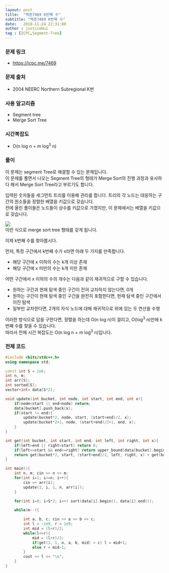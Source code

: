 ```yaml
---
layout: post
title:  "백준7469 K번째 수"
subtitle: "백준7469 K번째 수"
date:   2018-11-24 22:31:00
author : justiceHui
tag : [ICPC,Segment-Tree]
---
```


### 문제 링크
* https://icpc.me/7469

### 문제 출처
* 2004 NEERC Northern Subregional K번

### 사용 알고리즘
* Segment tree
* Merge Sort Tree

### 시간복잡도
* O(n log n + m log<sup>3</sup> n)

### 풀이
이 문제는 segment Tree로 해결할 수 있는 문제입니다.<br>
이 문제를 풀면서 나오는 Segment Tree의 형태가 Merge Sort의 진행 과정과 유사하다 해서 Merge Sort Tree라고 부르기도 합니다.

입력된 숫자들을 세그먼트 트리를 이용해 관리를 합니다. 트리의 각 노드는 대응하는 구간의 원소들을 정렬한 배열을 키값으로 갖습니다.<br>
전에 올린 풀이들은 노드들이 상수를 키값으로 가졌지만, 이 문제에서는 배열을 키값으로 갖습니다.

<img src ="https://i.imgur.com/Jl1p6wU.png"><br>
이런 식으로 merge sort tree 형태를 갖게 됩니다.

이제 k번째 수를 찾아봅시다.

먼저, 특정 구간에서 k번째 수가 x라면 아래 두 가지를 만족합니다.
* 해당 구간에 x 이하의 수는 k개 이상 존재
* 해당 구간에 x 미만의 수는 k개 미만 존재

어떤 구간에서 x 이하의 수의 개수는 다음과 같이 재귀적으로 구할 수 있습니다.
* 원하는 구간과 현재 탐색 중인 구간이 전혀 교차하지 않는다면, 0개
* 원하는 구간이 현재 탐색 중인 구간을 완전히 포함한다면, 현재 탐색 중인 구간에서 이진 탐색
* 일부만 교차한다면, 2개의 자식 노드에 대해 재귀적으로 위에 있는 두 연산을 수행

이러한 방식으로 답을 구한다면, 정렬을 하는데 O(n log n)이 걸리고, O(log<sup>3</sup> n)만에 k번째 수를 찾을 수 있습니다.<br>
따라서 전체 시간 복잡도는 O(n log n + m log<sup>3</sup> n)입니다.

### 전체 코드
```cpp
#include <bits/stdc++.h>
using namespace std;

const int S = 1e6;
int n, m;
int arr[S];
int sorted[S];
vector<int> data[S*2];

void update(int bucket, int node, int start, int end, int x){
	if(node<start || end<node) return;
	data[bucket].push_back(x);
	if(start != end){
		update(bucket*2, node, start, (start+end)/2, x);
		update(bucket*2+1, node, (start+end)/2+1, end, x);
	}
}

int get(int bucket, int start, int end, int left, int right, int x){
	if(left>end || right<start) return 0;
	if(left<=start && end<=right) return upper_bound(data[bucket].begin(), data[bucket].end(), x) - data[bucket].begin();
	return get(bucket*2, start, (start+end)/2, left, right, x) + get(bucket*2+1, (start+end)/2+1, end, left, right, x);
}

int main(){
	int n, m; cin >> n >> m;
	for(int i=1; i<=n; i++){
		cin >> arr[i];
		update(1, i, 1, n, arr[i]);
	}

	for(int i=0; i<S*2; i++) sort(data[i].begin(), data[i].end());

	while(m--){

		int a, b, c; cin >> a >> b >> c;
		int l = -1e9, r = 1e9;
		int mid = (l+r)/2;
		while(l<=r){
			mid = (l+r)/2;
			if(get(1, 1, n, a, b, mid) < c) l = mid+1;
			else r = mid-1;
		}
		cout << l << "\n";
	}
}
```
